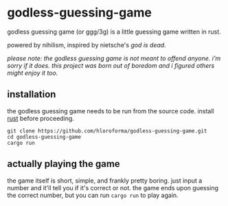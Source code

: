 # godless-guessing-game
godless guessing game (or ggg/3g) is a little guessing game written in rust.

powered by nihilism, inspired by nietsche's _god is dead._

_please note: the godless guessing game is not meant to offend anyone. i'm sorry if it does. this project was born out of boredom and i figured others might enjoy it too._

## installation
the godless guessing game needs to be run from the source code. install [rust](https://rust-lang.org/tools/install) before proceeding.

```
git clone https://github.com/hloroforma/godless-guessing-game.git
cd godless-guessing-game
cargo run
```

## actually playing the game
the game itself is short, simple, and frankly pretty boring. just input a number and it'll tell you if it's correct or not. the game ends upon guessing the correct number, but you can run `cargo run` to play again.

